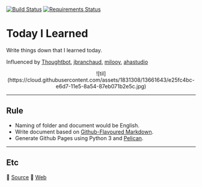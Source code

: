 [![Build Status](https://travis-ci.org/channprj/til.chann.kr-source.svg)](https://travis-ci.org/channprj/til.chann.kr-source)
[![Requirements Status](https://requires.io/github/channprj/til.chann.kr-source/requirements.svg?branch=master)](https://requires.io/github/channprj/til.chann.kr-source/requirements/?branch=master)
# Today I Learned
Write things down that I learned today.

Influenced by [Thoughtbot](https://github.com/thoughtbot/til), [jbranchaud](https://github.com/jbranchaud/til), [milooy](https://github.com/milooy/TIL), [ahastudio](https://github.com/ahastudio/til)

<center>![til](https://cloud.githubusercontent.com/assets/1831308/13661643/e25fc4bc-e6d7-11e5-8a54-87eb071b2e5c.jpg)</center>


------

## Rule
* Naming of folder and document would be English.
* Write document based on [Github-Flavoured Markdown](https://guides.github.com/features/mastering-markdown/).
* Generate Github Pages using Python 3 and [Pelican](https://github.com/getpelican/pelican).

------

## Etc
:electric_plug: [Source](https://github.com/channprj/til.chann.kr-source)
:memo: [Web](https://til.chann.kr)
